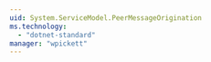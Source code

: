 ```yaml
---
uid: System.ServiceModel.PeerMessageOrigination
ms.technology: 
  - "dotnet-standard"
manager: "wpickett"
---
```

